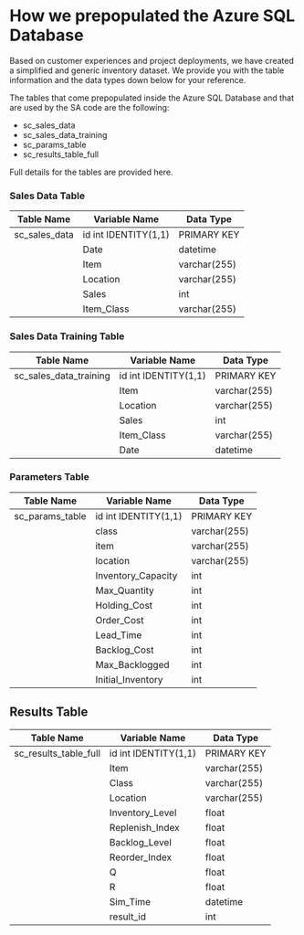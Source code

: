 # How we prepopulated the Azure SQL Database  

Based on customer experiences and project deployments, we have created a simplified and generic inventory dataset. We provide you with the table information and the data types down below for your reference.  


The tables that come prepopulated inside the Azure SQL Database and that are used by the SA code are the following:

- sc_sales_data
- sc_sales_data_training
- sc_params_table 
- sc_results_table_full

Full details for the tables are provided here.

### Sales Data Table

| Table Name | Variable Name | Data Type |
| ----------- | ------------ | ----------|
| sc_sales_data | id int IDENTITY(1,1) | PRIMARY KEY|
|                | Date | datetime|
|               | Item | varchar(255)|
|                | Location |  varchar(255)|
|                | Sales | int|
|                | Item_Class | varchar(255)|

### Sales Data Training Table

| Table Name | Variable Name | Data Type |
| ----------- | ------------ | ----------|
| sc_sales_data_training | id int IDENTITY(1,1) | PRIMARY KEY|
|               | Item | varchar(255)|
|                | Location |  varchar(255)|
|                | Sales | int|
|                | Item_Class | varchar(255)|
|                | Date | datetime|


### Parameters Table

| Table Name | Variable Name | Data Type |
| ----------- | ------------ | ----------|
| sc_params_table | id int IDENTITY(1,1) | PRIMARY KEY|
|                | class | varchar(255)|
|               | item | varchar(255)|
|                | location |  varchar(255)|
| |  Inventory_Capacity |int|
||    Max_Quantity |int|
||    Holding_Cost |int|
||    Order_Cost |int|
||    Lead_Time |int|
||    Backlog_Cost | int|
||    Max_Backlogged | int|  
||    Initial_Inventory | int|


## Results Table

| Table Name | Variable Name | Data Type |
| ----------- | ------------ | ----------|
| sc_results_table_full | id int IDENTITY(1,1) | PRIMARY KEY|
|| Item | varchar(255)|
|| Class | varchar(255)|
|| Location |  varchar(255)|
|| Inventory_Level | float|
||    Replenish_Index |float|
||    Backlog_Level |float|
||    Reorder_Index | float|
||    Q |float|
||    R | float|
||    Sim_Time |datetime|
||    result_id |int|

